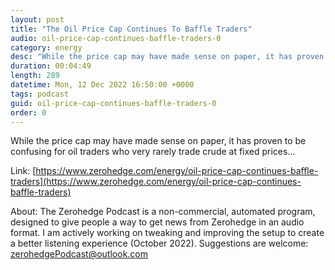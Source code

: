 ```yaml
---
layout: post
title: "The Oil Price Cap Continues To Baffle Traders"
audio: oil-price-cap-continues-baffle-traders-0
category: energy
desc: "While the price cap may have made sense on paper, it has proven to be confusing for oil traders who very rarely trade crude at fixed prices..."
duration: 00:04:49
length: 289
datetime: Mon, 12 Dec 2022 16:50:00 +0000
tags: podcast
guid: oil-price-cap-continues-baffle-traders-0
order: 0
---
```

While the price cap may have made sense on paper, it has proven to be confusing for oil traders who very rarely trade crude at fixed prices...

Link: [https://www.zerohedge.com/energy/oil-price-cap-continues-baffle-traders](https://www.zerohedge.com/energy/oil-price-cap-continues-baffle-traders)

About: The Zerohedge Podcast is a non-commercial, automated program, designed to give people a way to get news from Zerohedge in an audio format.  I am actively working on tweaking and improving the setup to create a better listening experience (October 2022).  Suggestions are welcome: [zerohedgePodcast@outlook.com](mailto:zerohedgePodcast@outlook.com)